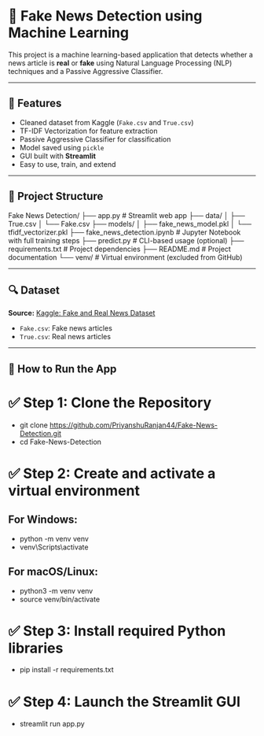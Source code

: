 # 📰 Fake News Detection using Machine Learning

This project is a machine learning-based application that detects whether a news article is **real** or **fake** using Natural Language Processing (NLP) techniques and a Passive Aggressive Classifier.

---

## 📌 Features

- Cleaned dataset from Kaggle (`Fake.csv` and `True.csv`)
- TF-IDF Vectorization for feature extraction
- Passive Aggressive Classifier for classification
- Model saved using `pickle`
- GUI built with **Streamlit**
- Easy to use, train, and extend

---

## 📂 Project Structure

Fake News Detection/
├── app.py # Streamlit web app
├── data/
│ ├── True.csv
│ └── Fake.csv
├── models/
│ ├── fake_news_model.pkl
│ └── tfidf_vectorizer.pkl
├── fake_news_detection.ipynb # Jupyter Notebook with full training steps
├── predict.py # CLI-based usage (optional)
├── requirements.txt # Project dependencies
├── README.md # Project documentation
└── venv/ # Virtual environment (excluded from GitHub)

---

## 🔍 Dataset

**Source:** [Kaggle: Fake and Real News Dataset](https://www.kaggle.com/datasets/clmentbisaillon/fake-and-real-news-dataset)

- `Fake.csv`: Fake news articles  
- `True.csv`: Real news articles  

---

## 🚀 How to Run the App

# ✅ Step 1: Clone the Repository


- git clone https://github.com/PriyanshuRanjan44/Fake-News-Detection.git
- cd Fake-News-Detection

# ✅ Step 2: Create and activate a virtual environment

## For Windows: 
- python -m venv venv
- venv\Scripts\activate

## For macOS/Linux:
- python3 -m venv venv
- source venv/bin/activate

# ✅ Step 3: Install required Python libraries
- pip install -r requirements.txt

# ✅ Step 4: Launch the Streamlit GUI
- streamlit run app.py


